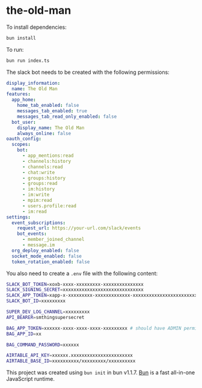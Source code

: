 # the-old-man

To install dependencies:

```bash
bun install
```

To run:

```bash
bun run index.ts
```

The slack bot needs to be created with the following permissions:
```yaml
display_information:
  name: The Old Man
features:
  app_home:
    home_tab_enabled: false
    messages_tab_enabled: true
    messages_tab_read_only_enabled: false
  bot_user:
    display_name: The Old Man
    always_online: false
oauth_config:
  scopes:
    bot:
      - app_mentions:read
      - channels:history
      - channels:read
      - chat:write
      - groups:history
      - groups:read
      - im:history
      - im:write
      - mpim:read
      - users.profile:read
      - im:read
settings:
  event_subscriptions:
    request_url: https://your-url.com/slack/events
    bot_events:
      - member_joined_channel
      - message.im
  org_deploy_enabled: false
  socket_mode_enabled: false
  token_rotation_enabled: false
```

You also need to create a `.env` file with the following content:
```bash
SLACK_BOT_TOKEN=xoxb-xxxx-xxxxxxxxx-xxxxxxxxxxxxxxx
SLACK_SIGNING_SECRET=xxxxxxxxxxxxxxxxxxxxxxxxxxxxxx
SLACK_APP_TOKEN=xapp-x-xxxxxxxxx-xxxxxxxxxxxxx-xxxxxxxxxxxxxxxxxxxxxxxxxxxxxxxxxxxxxxxxxxxxxxx
SLACK_BOT_ID=xxxxxxxxx

SUPER_DEV_LOG_CHANNEL=xxxxxxxxx
API_BEARER=smthingsupersecret

BAG_APP_TOKEN=xxxxxx-xxxx-xxxx-xxxx-xxxxxxxxx # should have ADMIN permissions
BAG_APP_ID=xx

BAG_COMMAND_PASSWORD=xxxxxx

AIRTABLE_API_KEY=xxxxxx.xxxxxxxxxxxxxxxxxxxxxxx
AIRTABLE_BASE_ID=xxxxxxxxxx/xxxxxxxxx/xxxxxxxxxx
```

This project was created using `bun init` in bun v1.1.7. [Bun](https://bun.sh) is a fast all-in-one JavaScript runtime.
